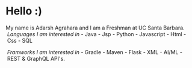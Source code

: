 
<link rel="stylesheet" href="https://cdn.jsdelivr.net/gh/devicons/devicon@v2.15.1/devicon.min.css">

# Hello   :)
My name is Adarsh Agrahara and I am a Freshman at UC Santa Barbara. 
&nbsp;*Languages I am interested in*
-&nbsp;Java
-&nbsp;Jsp
-&nbsp;Python
-&nbsp;Javascript
-&nbsp;Html
-&nbsp;Css
-&nbsp;SQL

&nbsp;*Framworks I am interested in*
-&nbsp;Gradle
-&nbsp;Maven
-&nbsp;Flask
-&nbsp;XML
-&nbsp;AI/ML 
-&nbsp;REST & GraphQL API's.





